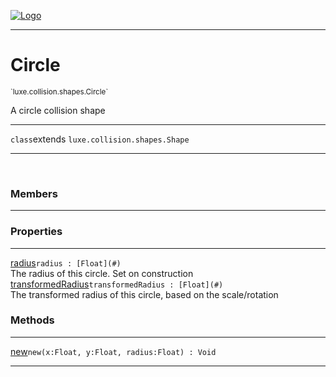 
[![Logo](../../../../images/logo.png)](../../../../api/index.html)

---



<h1>Circle</h1>
<small>`luxe.collision.shapes.Circle`</small>

A circle collision shape

---

`class`extends <code><span>luxe.collision.shapes.Shape</span></code>

---

&nbsp;
&nbsp;



<h3>Members</h3> <hr/>



<h3>Properties</h3> <hr/><span class="member apipage">
                <a name="radius"><a class="lift" href="#radius">radius</a></a><code class="signature apipage">radius : [Float](#)</code><br/></span>
            <span class="small_desc_flat">The radius of this circle. Set on construction</span><span class="member apipage">
                <a name="transformedRadius"><a class="lift" href="#transformedRadius">transformedRadius</a></a><code class="signature apipage">transformedRadius : [Float](#)</code><br/></span>
            <span class="small_desc_flat">The transformed radius of this circle, based on the scale/rotation</span>



<h3>Methods</h3> <hr/><span class="method apipage">
            <a name="new"><a class="lift" href="#new">new</a></a><code class="signature apipage">new(x:Float<span></span>, y:Float<span></span>, radius:Float<span></span>) : Void</code><br/><span class="small_desc_flat"></span>
        </span>
    





---

&nbsp;
&nbsp;
&nbsp;
&nbsp;